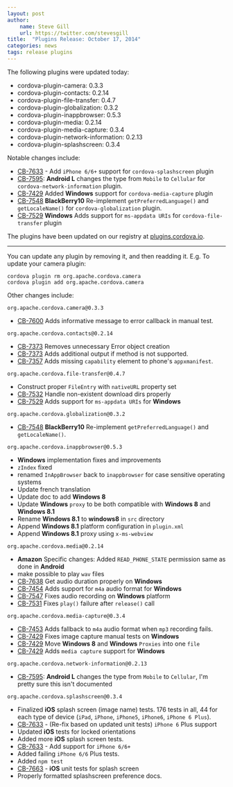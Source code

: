 ```yaml
---
layout: post
author:
    name: Steve Gill
    url: https://twitter.com/stevesgill
title:  "Plugins Release: October 17, 2014"
categories: news
tags: release plugins
---
```

The following plugins were updated today:

* cordova-plugin-camera: 0.3.3
* cordova-plugin-contacts: 0.2.14
* cordova-plugin-file-transfer: 0.4.7
* cordova-plugin-globalization: 0.3.2
* cordova-plugin-inappbrowser: 0.5.3
* cordova-plugin-media: 0.2.14
* cordova-plugin-media-capture: 0.3.4
* cordova-plugin-network-information: 0.2.13
* cordova-plugin-splashscreen: 0.3.4

Notable changes include:

* [CB-7633](https://issues.apache.org/jira/browse/CB-7633) - Add `iPhone 6/6+` support for `cordova-splashscreen` plugin
* [CB-7595](https://issues.apache.org/jira/browse/CB-7595): **Android L** changes the type from `Mobile` to `Cellular` for `cordova-network-information` plugin.
* [CB-7429](https://issues.apache.org/jira/browse/CB-7429) Added **Windows** support for `cordova-media-capture` plugin 
* [CB-7548](https://issues.apache.org/jira/browse/CB-7548) **BlackBerry10** Re-implement `getPreferredLanguage()` and `getLocaleName()` for `cordova-globalization` plugin.
* [CB-7529](https://issues.apache.org/jira/browse/CB-7529) **Windows** Adds support for `ms-appdata URIs` for `cordova-file-transfer` plugin 

The plugins have been updated on our registry at [plugins.cordova.io](http://plugins.cordova.io/).

----
You can update any plugin by removing it, and then readding it. E.g. To update your camera plugin:

    cordova plugin rm org.apache.cordova.camera
    cordova plugin add org.apache.cordova.camera

Other changes include:
<!--more-->

`org.apache.cordova.camera@0.3.3`
* [CB-7600](https://issues.apache.org/jira/browse/CB-7600) Adds informative message to error callback in manual test.

`org.apache.cordova.contacts@0.2.14`
* [CB-7373](https://issues.apache.org/jira/browse/CB-7373) Removes unnecessary Error object creation
* [CB-7373](https://issues.apache.org/jira/browse/CB-7373) Adds additional output if method is not supported.
* [CB-7357](https://issues.apache.org/jira/browse/CB-7357) Adds missing `capability` element to phone's `appxmanifest`.

`org.apache.cordova.file-transfer@0.4.7`
* Construct proper `FileEntry` with `nativeURL` property set
* [CB-7532](https://issues.apache.org/jira/browse/CB-7532) Handle non-existent download dirs properly
* [CB-7529](https://issues.apache.org/jira/browse/CB-7529) Adds support for `ms-appdata URIs` for **Windows**

`org.apache.cordova.globalization@0.3.2`
* [CB-7548](https://issues.apache.org/jira/browse/CB-7548) **BlackBerry10** Re-implement `getPreferredLanguage()` and `getLocaleName()`.

`org.apache.cordova.inappbrowser@0.5.3`
* **Windows** implementation fixes and improvements
* `zIndex` fixed
* renamed `InAppBrowser` back to `inappbrowser` for case sensitive operating systems
* Update french translation
* Update doc to add **Windows 8**
* Update **Windows** `proxy` to be both compatible with **Windows 8** and **Windows 8.1**
* Rename **Windows 8.1** to **windows8** in `src` directory
* Append **Windows 8.1** platform configuration in `plugin.xml`
* Append **Windows 8.1** proxy using `x-ms-webview`

`org.apache.cordova.media@0.2.14`
* **Amazon** Specific changes: Added `READ_PHONE_STATE` permission same as done in **Android**
* make possible to play `wav` files
* [CB-7638](https://issues.apache.org/jira/browse/CB-7638) Get audio duration properly on **Windows**
* [CB-7454](https://issues.apache.org/jira/browse/CB-7454) Adds support for `m4a` audio format for **Windows**
* [CB-7547](https://issues.apache.org/jira/browse/CB-7547) Fixes audio recording on **Windows** platform
* [CB-7531](https://issues.apache.org/jira/browse/CB-7531) Fixes `play()` failure after `release()` call

`org.apache.cordova.media-capture@0.3.4`
* [CB-7453](https://issues.apache.org/jira/browse/CB-7453) Adds fallback to `m4a` audio format when `mp3` recording fails.
* [CB-7429](https://issues.apache.org/jira/browse/CB-7429) Fixes image capture manual tests on **Windows**
* [CB-7429](https://issues.apache.org/jira/browse/CB-7429) Move **Windows 8** and **Windows** `Proxies` into one `file`
* [CB-7429](https://issues.apache.org/jira/browse/CB-7429) Adds `media capture` support for **Windows**

`org.apache.cordova.network-information@0.2.13`
* [CB-7595](https://issues.apache.org/jira/browse/CB-7595): **Android L** changes the type from `Mobile` to `Cellular`, I'm pretty sure this isn't documented

`org.apache.cordova.splashscreen@0.3.4`
* Finalized **iOS** splash screen (image name) tests. 176 tests in all, 44 for each type of device (`iPad`, `iPhone`, `iPhone5`, `iPhone6`, `iPhone 6 Plus`).
* [CB-7633](https://issues.apache.org/jira/browse/CB-7633) - (Re-fix based on updated unit tests) `iPhone 6` Plus support
* Updated **iOS** tests for locked orientations
* Added more **iOS** splash screen tests.
* [CB-7633](https://issues.apache.org/jira/browse/CB-7633) - Add support for `iPhone 6/6+`
* Added failing `iPhone 6/6` Plus tests.
* Added `npm test`
* [CB-7663](https://issues.apache.org/jira/browse/CB-7663) - **iOS** unit tests for splash screen
* Properly formatted splashscreen preference docs.
